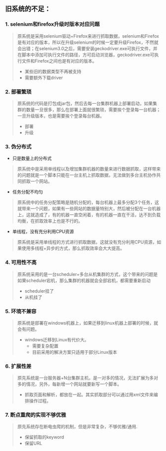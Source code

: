 ## 旧系统的不足：

### 1. selenium和firefox升级时版本对应问题 

> 原系统是采用selenium驱动+Firefox来进行抓取数据，selenium和Firefox是有对应的版本，所以在升级selenium的时候一定要升级Firefox，不然就会出错；在selenium3.0之后，需要安装geckodriver.exe可执行文件，并在脚本中添加可执行文件的路径，方可启动浏览器，geckodriver.exe可执行文件和Firefox之间也是有对应的版本。
>
> - 某些旧的数据类型不再被支持
> - 需要额外下载driver

### 2. 部署繁琐

>原系统的代码是打包成jar包，然后去每一台集群机器上部署启动，如果集群的数量一旦很多，那么在部署上面就很繁琐，需要挨个登录每一台机器；一旦升级版本，也是需要挨个登录每台机器。
>
>- 部署
>- 升级

### 3. 伪分布式

- 只是数量上的分布式

> 原系统中是采用单线程以及增加集群机器的数量来进行数据抓取，这样带来的问题就是一个脚本只能在一台主机上抓取数据，无法做到多台主机协作共同抓取一个网站。

- 任务分配不均匀

> 原系统中的任务分配策略是随机分配的，每台机器上最多分配3个任务，这就带来一个问题，如果有一些网站的数据量特别大，然后被分配在一台机器上，这就造成了，有的机器一直空闲着，有的机器一直在干活，达不到负载均衡，在抓取效率上也是不行的。

- 单线程，没有充分利用CPU资源

> 原系统是采用单线程的方式进行抓取数据，这就没有充分利用CPU资源，如果使用多线程+异步的方式，那么抓取效率会大大提高。

### 4. 可用性不高

> 原系统采用的是一台scheduler+多台从机集群的方式，这个带来的问题是如果scheduler宕机，那么集群的机器就会全部宕机，都需要重新启动
>
> - scheduler挂了
> - 从机挂了

### 5. 环境不兼容

> 原系统是部署在windows机器上，如果迁移到linux机器上部署的时候，就会有问题。
>
> - windows迁移到Linux有代价大。
>   - 需要复杂配置
>   - 目前采用的解决方案只适用于部分Linux版本

### 6. 扩展性差

> 原先系统是一台服务器+N台集群主机，是一对多的情况，无法扩展为多对多的情况，另外，每新增一个网站就要新写一个脚本。
>
> - 抓取页面和解析，都放在一起。其实抓取部分可以通过用xml文件来编排操作过程。

### 7.  断点重爬的实现不够优雅 

> 原先系统存在断电虫爬的机制，但是非常复杂，不够优雅/通用.
>
> - 保留抓取的keyword
> - 保留URL



